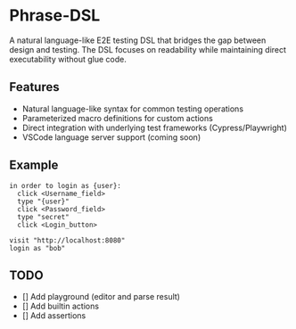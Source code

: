# Phrase-DSL

A natural language-like E2E testing DSL that bridges the gap between design and testing. The DSL focuses on readability while maintaining direct executability without glue code.

## Features

- Natural language-like syntax for common testing operations
- Parameterized macro definitions for custom actions
- Direct integration with underlying test frameworks (Cypress/Playwright)
- VSCode language server support (coming soon)

## Example

```
in order to login as {user}:
  click <Username_field>
  type "{user}"
  click <Password_field>
  type "secret"
  click <Login_button>

visit "http://localhost:8080"
login as "bob"
```

## TODO

- [] Add playground (editor and parse result)
- [] Add builtin actions
- [] Add assertions

